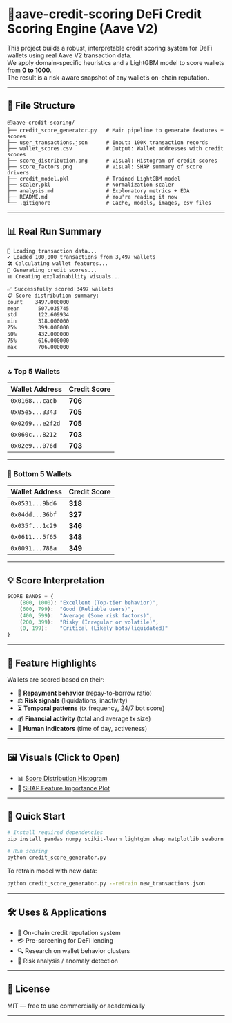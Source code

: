 # 🧠aave-credit-scoring DeFi Credit Scoring Engine (Aave V2)

This project builds a robust, interpretable credit scoring system for DeFi wallets using real Aave V2 transaction data.  
We apply domain-specific heuristics and a LightGBM model to score wallets from **0 to 1000**.  
The result is a risk-aware snapshot of any wallet’s on-chain reputation.

---

## 📁 File Structure

```
📦aave-credit-scoring/
├── credit_score_generator.py   # Main pipeline to generate features + scores
├── user_transactions.json      # Input: 100K transaction records
├── wallet_scores.csv           # Output: Wallet addresses with credit scores
├── score_distribution.png      # Visual: Histogram of credit scores
├── score_factors.png           # Visual: SHAP summary of score drivers
├── credit_model.pkl            # Trained LightGBM model
├── scaler.pkl                  # Normalization scaler
├── analysis.md                 # Exploratory metrics + EDA
├── README.md                   # You're reading it now
└── .gitignore                  # Cache, models, images, csv files
```

---

## 📊 Real Run Summary

```bash
📂 Loading transaction data...
✔ Loaded 100,000 transactions from 3,497 wallets
🛠️ Calculating wallet features...
🧮 Generating credit scores...
📊 Creating explainability visuals...

✅ Successfully scored 3497 wallets
📋 Score distribution summary:
count    3497.000000
mean      507.035745
std       122.609934
min       318.000000
25%       399.000000
50%       432.000000
75%       616.000000
max       706.000000
```

---

### 🔝 Top 5 Wallets

| Wallet Address | Credit Score |
|----------------|--------------|
| `0x0168...cacb` | **706** |
| `0x05e5...3343` | **705** |
| `0x0269...e2f2d` | **705** |
| `0x060c...8212` | **703** |
| `0x02e9...076d` | **703** |

---

### 🔻 Bottom 5 Wallets

| Wallet Address | Credit Score |
|----------------|--------------|
| `0x0531...9bd6` | **318** |
| `0x04dd...36bf` | **327** |
| `0x035f...1c29` | **346** |
| `0x0611...5f65` | **348** |
| `0x0091...788a` | **349** |

---

## 💡 Score Interpretation

```python
SCORE_BANDS = {
    (800, 1000): "Excellent (Top-tier behavior)",
    (600, 799):  "Good (Reliable users)",
    (400, 599):  "Average (Some risk factors)",
    (200, 399):  "Risky (Irregular or volatile)",
    (0, 199):    "Critical (Likely bots/liquidated)"
}
```

---

## 🧠 Feature Highlights

Wallets are scored based on their:

- 🏦 **Repayment behavior** (repay-to-borrow ratio)
- ⚖️ **Risk signals** (liquidations, inactivity)
- ⏳ **Temporal patterns** (tx frequency, 24/7 bot score)
- 💰 **Financial activity** (total and average tx size)
- 🧍 **Human indicators** (time of day, activeness)

---

## 🖼️ Visuals (Click to Open)

- 📊 [Score Distribution Histogram](./score_distribution.png)
- 🧠 [SHAP Feature Importance Plot](./score_factors.png)

---

## 🚀 Quick Start

```bash
# Install required dependencies
pip install pandas numpy scikit-learn lightgbm shap matplotlib seaborn joblib

# Run scoring
python credit_score_generator.py
```

To retrain model with new data:
```bash
python credit_score_generator.py --retrain new_transactions.json
```

---

## 🛠️ Uses & Applications

- 🧾 On-chain credit reputation system
- 💳 Pre-screening for DeFi lending
- 🔍 Research on wallet behavior clusters
- 🧪 Risk analysis / anomaly detection

---

## 📜 License

MIT — free to use commercially or academically

---


